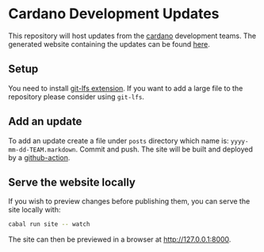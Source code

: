 # Cardano Development Updates

This repository will host updates from the
[cardano](https://github.com/input-output-hk/cardano-node) development teams.
The generated website containing the updates can be found
[here](https://input-output-hk.github.io/cardano-updates/).

## Setup

You need to install [git-lfs extension](https://git-lfs.github.com/). If you
want to add a large file to the repository please consider using `git-lfs`.

## Add an update

To add an update create a file under `posts` directory which name is:
`yyyy-mm-dd-TEAM.markdown`. Commit and push.  The site will be built and
deployed by a [github-action](https://github.com/input-output-hk/cardano-updates/actions).

## Serve the website locally

If you wish to preview changes before publishing them, you can serve the site
locally with:

```bash
cabal run site -- watch
```

The site can then be previewed in a browser at http://127.0.0.1:8000.
